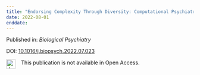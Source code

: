 ```yaml
---
title: "Endorsing Complexity Through Diversity: Computational Psychiatry Meets Big Data Analytics"
date: 2022-08-01
enddate:
---
```


Published in: *Biological Psychiatry*

DOI: [10.1016/j.biopsych.2022.07.023](https://doi.org/10.1016/j.biopsych.2022.07.023)

<img src="https://upload.wikimedia.org/wikipedia/commons/thumb/0/0e/Closed_Access_logo_transparent.svg/1200px-Closed_Access_logo_transparent.svg.png" alt="drawing" width="25" align="left"/> &nbsp;&nbsp;&nbsp;This publication is not available in Open Access.


